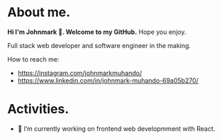 # About me.
  <strong>Hi I'm Johnmark 👋. Welcome to my GitHub.</strong>
 Hope you enjoy.

 Full stack web developer and software engineer in the making.
  
 How to reach me:
 - https://instagram.com/johnmarkmuhando/
- https://www.linkedin.com/in/johnmark-muhando-69a05b270/
<!-- # Skills.
- ![Skills on C programming language](./images/rsz_c_programming_language_logo_hd_png_download__transparent_png_image_-_pngitem.jpg) -->

# Activities.
- 🔭 I’m currently working on frontend web developmment with React.

<!-- - 👯 I’m looking to collaborate on ... -->




<!--
**johnmark287/johnmark287** is a ✨ _special_ ✨ repository because its `README.md` (this file) appears on your GitHub profile.

Here are some ideas to get you started:

- 🌱 I’m currently learning ...
- 🤔 I’m looking for help with ...
- 💬 Ask me about ...
- 📫 How to reach me: ...
- 😄 Pronouns: ...
- ⚡ Fun fact: ...
-->
